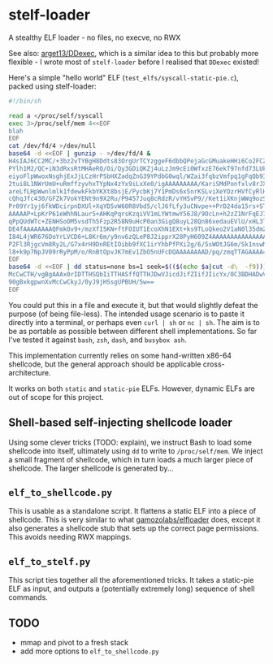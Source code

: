 # stelf-loader
A stealthy ELF loader - no files, no execve, no RWX

See also: [arget13/DDexec](https://github.com/arget13/DDexec), which is a similar idea to this but probably more flexible - I wrote most of `stelf-loader` before I realised that `DDexec` existed!

Here's a simple "hello world" ELF (`test_elfs/syscall-static-pie.c`), packed using stelf-loader:

```sh
#!/bin/sh

read a </proc/self/syscall
exec 3>/proc/self/mem 4<<EOF
blah
EOF
cat /dev/fd/4 >/dev/null
base64 -d <<EOF | gunzip - >/dev/fd/4 &
H4sIAJ6CC2MC/+3bz2vTYBgH8Ddts83OrgUrTCYzggeF6dbbQPejaGcGMuakeHHi6Co2FCZr5y8U
PYlh1M2/QC+iN3dRxsRtMHAeRQ/Oi/Qy3GDiQKZj4uLzJm9cEi0WfxzE76ekT97nfd73LUkuaUhs
eiyoFlpWwoxNsghjExJjLCzHrPSbHXZadqZnG39YPdbG0wql/WZai3fqbzVmfpq1gFqQb9Iy3do2
2tui8L1NWrUmU+uRmffzyvhxTYpNx4zYx9iLxXe0/igAAAAAAAAA/KariSMdPonfxlv8rJXx1kjE
areLfLHpWwnlmlk1fdewkFkbYKXt8bsjE/PycbKj7Y1PmDs6x5nrKSLviXeYOzrHVfCyRlHe5o4h
cQhqJfc430/GFZk7VokYENt9n9X2Ru/P9457Juq8cRdzR/vYH5vP9//Ket1iXKnjWWq9ozSugpXP
Pr09Yr1yj6fkWDcirpnDXUl+XqYD5vW60R8Vbd5/clJ6fLfy3uCNvpe++PrD24da15rs+STHvAAA
AAAAAP+LpKrP61eWhhNLaur5+AHKqPqrsKzqiVV1mLYWtmwY56J8/9OcLn+h2zZ1NrFqEJ7rnRET
qPpQUdWTc+ZENHSoOM5vsdTh5Fzp2R58N9uHcP0an3GigQ8uyL28Qn86xedauEVlU/xHL3TQ3mjv
DE4fAAAAAAAAQFmkOv9+/mzXfI5KN+ftFOIUT1EcoXhN1EXt+ks9TLoQkeo2V1aN0l35dmZt4+8N
I84L4jWR676DoYrLVCD6+L8Kr6m/y9nv6zQLeP8J2ipprX28PyH609Z4AAAAAAAAAAAAAAAAAACA
P2Fl3RjgcVm8Ry2L/G7x4rH9DnREtIOibb9fXC1irYhbPfPXi2g/6/5sWOtJG6m/Sk1nswMNSi7f
l8+k9p7NpJV09rRyPpM/o/RnBtOpvJK7mEv1ZbO5nUFcDQAAAAAAAAD/pq/zmqTTAGAAAA==
EOF
base64 -d <<EOF | dd status=none bs=1 seek=$(($(echo $a|cut -d\  -f9))) >&3
McCwCTH/vgBgAAAx0rIDTTHSQbIiTTHASffQTTHJDwVJicdJifZIifJIicYx/0C3BDHADwVIhcB4
90gBxkgpwnXvMcCwCkyJ/0yJ9jHSsgUPBUH/5w==
EOF
```

You could put this in a file and execute it, but that would slightly defeat the
purpose (of being file-less). The intended usage scenario is to paste it directly into a terminal,
or perhaps even `curl | sh` or `nc | sh`. The aim is to be as portable as possible between different shell implementations. So far I've tested it against `bash`, `zsh`, `dash`, and `busybox ash`.

This implementation currently relies on some hand-written x86-64 shellcode, but the
general approach should be applicable cross-architecture.

It works on both `static` and `static-pie` ELFs. However, dynamic ELFs are out of scope for this project.

## Shell-based self-injecting shellcode loader

Using some clever tricks (TODO: explain), we instruct Bash to
load some shellcode into itself, ultimately using `dd` to write to `/proc/self/mem`.
We inject a small fragment of shellcode, which in turn loads a much larger piece
of shellcode. The larger shellcode is generated by...

## `elf_to_shellcode.py`

This is usable as a standalone script. It flattens a static
ELF into a piece of shellcode. This is very similar to what [gamozolabs/elfloader](https://github.com/gamozolabs/elfloader) does,
except it also generates a shellcode stub that sets up the correct page permissions.
This avoids needing RWX mappings.

## `elf_to_stelf.py`

This script ties together all the aforementioned tricks. It takes a static-pie ELF as input, and outputs a (potentially extremely long) sequence of shell commands.

## TODO

- mmap and pivot to a fresh stack
- add more options to `elf_to_shellcode.py`
